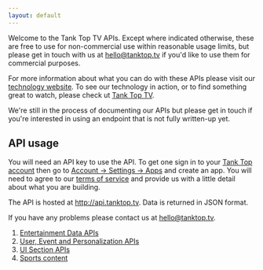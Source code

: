 ```yaml
---
layout: default
---
```

Welcome to the Tank Top TV APIs.  Except where indicated otherwise, these are free to use for non-commercial use within reasonable usage limits, but please get in touch with us at <hello@tanktop.tv> if you'd like to use them for commercial purposes. 

For more information about what you can do with these APIs please visit our [technology website](http://tanktoptv.com). To see our technology in action, or to find something great to watch, please check ut [Tank Top TV](http://tanktop.tv).

We're still in the process of documenting our APIs but please get in touch if you're interested in using an endpoint that is not fully written-up yet.

## API usage

You will need an API key to use the API.  To get one sign in to your [Tank Top account](http://tanktop.tv) then go to [Account -> Settings -> Apps](http://tanktop.tv/account/settings#apps) and create an app.  You will need to agree to our [terms of service](http://tanktop.tv/apiterms) and provide us with a little detail about what you are building.

The API is hosted at http://api.tanktop.tv.  Data is returned in JSON format.

If you have any problems please contact us at <hello@tanktop.tv>.

1. [Entertainment Data APIs](../EntertainmentData.html)
2. [User, Event and Personalization APIs](../UserEvents.html)
3. [UI Section APIs](../listOfLists.html)
4. [Sports content](../sportomaton.html)

